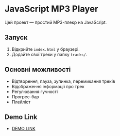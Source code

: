 # JavaScript MP3 Player

Цей проект — простий MP3-плеєр на JavaScript.

## Запуск

1. Відкрийте `index.html` у браузері.
2. Додайте свої треки у папку `tracks/`.

## Основні можливості
- Відтворення, пауза, зупинка, перемикання треків
- Відображення інформації про трек
- Регулювання гучності
- Прогрес-бар
- Плейліст

## Demo Link

- [DEMO LINK](https://romanostrous.github.io/JavaScript-mp3player/)
